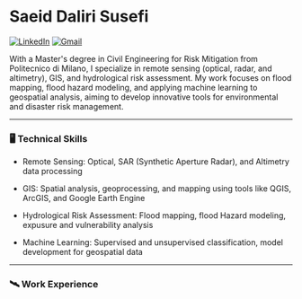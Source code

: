 # Saeid Daliri Susefi

[![LinkedIn](https://img.shields.io/badge/-LinkedIn-blue?style=flat&logo=Linkedin&logoColor=white)](https://www.linkedin.com/in/saeid-daliri-264284265)
[![Gmail](https://img.shields.io/badge/-Gmail-c14438?style=flat&logo=Gmail&logoColor=white)](saeid.daliri@mail.polimi.it)

With a Master's degree in Civil Engineering for Risk Mitigation from Politecnico di Milano, I specialize in remote sensing (optical, radar, and altimetry), GIS, and hydrological risk assessment. My work focuses on flood mapping, flood hazard modeling, and applying machine learning to geospatial analysis, aiming to develop innovative tools for environmental and disaster risk management.




-----------------------------------------------------------------------------------------------------------------


### 🖥️ Technical Skills
- Remote Sensing: Optical, SAR (Synthetic Aperture Radar), and Altimetry data processing

- GIS: Spatial analysis, geoprocessing, and mapping using tools like QGIS, ArcGIS, and Google Earth Engine

- Hydrological Risk Assessment: Flood mapping, flood Hazard modeling, expusure and vulnerability analysis

- Machine Learning: Supervised and unsupervised classification, model development for geospatial data



-----------------------------------------------------------------------------------------------------------------

### 🛰️ Work Experience
